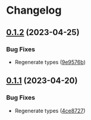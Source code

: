 # Changelog

## [0.1.2](https://github.com/RedHatInsights/event-schemas-python/compare/v0.1.1...v0.1.2) (2023-04-25)


### Bug Fixes

* Regenerate types ([9e9576b](https://github.com/RedHatInsights/event-schemas-python/commit/9e9576b0fda84c52f70eb86fc68e973c4a2476f6))

## [0.1.1](https://github.com/RedHatInsights/event-schemas-python/compare/v0.1.0...v0.1.1) (2023-04-20)


### Bug Fixes

* Regenerate types ([4ce8727](https://github.com/RedHatInsights/event-schemas-python/commit/4ce8727b383eb13eb690abd66fdba88ca0224150))
